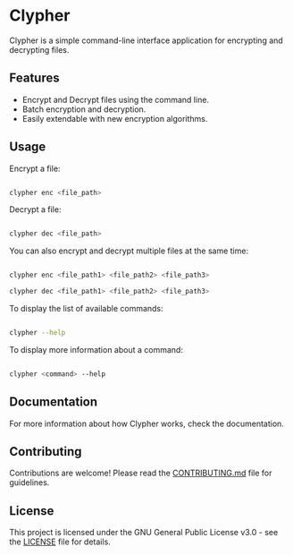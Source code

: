 # Clypher

Clypher is a simple command-line interface application for encrypting and decrypting files.

## Features

- Encrypt and Decrypt files using the command line.
- Batch encryption and decryption.
- Easily extendable with new encryption algorithms.

## Usage

Encrypt a file:

```bash

clypher enc <file_path>

```

Decrypt a file:

```bash

clypher dec <file_path>

```

You can also encrypt and decrypt multiple files at the same time:

```bash

clypher enc <file_path1> <file_path2> <file_path3>

clypher dec <file_path1> <file_path2> <file_path3>

```

To display the list of available commands:

```bash

clypher --help

```

To display more information about a command:

```bash

clypher <command> --help

```

## Documentation

[//]: <> (#TODO: Update this once the docs are live.)

For more information about how Clypher works, check the documentation.

## Contributing

Contributions are welcome! Please read the [CONTRIBUTING.md](CONTRIBUTING.md) file for guidelines.

## License

This project is licensed under the GNU General Public License v3.0 - see the [LICENSE](LICENSE) file for details.
